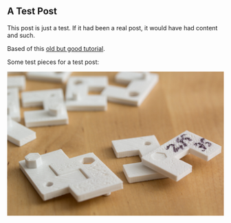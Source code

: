 ## A Test Post

This post is just a test. If it had been a real post, it would have had content and such.

Based of this [old but good tutorial](https://www.smashingmagazine.com/2014/08/build-blog-jekyll-github-pages/).

Some test pieces for a test post:

![image](/images/IMG_0150.jpg)
